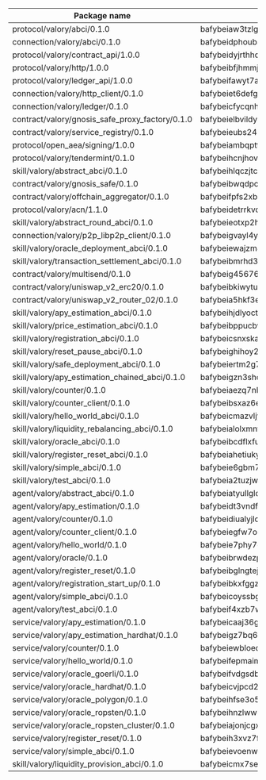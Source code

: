

| Package name | Package hash |
| ----------------------------------------------- | ------------------------------------------------- |
| protocol/valory/abci/0.1.0                      | bafybeiaw3tzlg3rkvnn5fcufblktmfwngmxugn4yo7pyjp76zz6aqtqcay |
| connection/valory/abci/0.1.0                    | bafybeidphoubsmjfndoqdj4ykkzygnz7jm57vleppj2qegplr4zsmw4vwy |
| protocol/valory/contract_api/1.0.0              | bafybeidyjrthhq3p27k3v3a4xx7b7lu4fe4h765gmkyyyj7xur4b25bxim |
| protocol/valory/http/1.0.0                      | bafybeibfjhmmjut4dukhunbcmp5zi4eqsk6rgreztmg4svqfzyq4ei3o7i |
| protocol/valory/ledger_api/1.0.0                | bafybeifawyt7ayxrvpagqecowx6y5hvc3dxzjbhhkutxsuk7u54cxo2g54 |
| connection/valory/http_client/0.1.0             | bafybeiet6defg3qvov4r2ucjtkywkz53xcg6mgarjfdqmnxfgdixgcx45y |
| connection/valory/ledger/0.1.0                  | bafybeicfycqnhdzg5nsir33dlcgs2k4ijjncysqjcn67zvzv2fkwr43eby |
| contract/valory/gnosis_safe_proxy_factory/0.1.0 | bafybeielbvildyu3ochppoyx7ldstgzqerwnq7qjbubyaunbuztsvrabnq |
| contract/valory/service_registry/0.1.0          | bafybeieubs245wvjpwjelmagipqqx4zo3qj42kb54oy62ogo7xbk3nudxm |
| protocol/open_aea/signing/1.0.0                 | bafybeiambqptflge33eemdhis2whik67hjplfnqwieoa6wblzlaf7vuo44 |
| protocol/valory/tendermint/0.1.0                | bafybeihcnjhovvyyfbkuw5sjyfx2lfd4soeocfqzxz54g67333m6nk5gxq |
| skill/valory/abstract_abci/0.1.0                | bafybeihlqczjtcdw3gfix2kakshmq2ujsbnqxxcxsxm2fvn6x6zg7kltga |
| contract/valory/gnosis_safe/0.1.0               | bafybeibwqdpcefr5cwmysdap6av3xyemve2ayifdfthw3kcoe6m3e4xrgq |
| contract/valory/offchain_aggregator/0.1.0       | bafybeifpfs2xb6y7dc6eugxlzqkki6hbici7r2glwk5gc55j6pssmjfrp4 |
| protocol/valory/acn/1.1.0                       | bafybeidetrrkvdgveu4ph5g6v53lbh7ardfspbkpstmjxctx647bzyosyy |
| skill/valory/abstract_round_abci/0.1.0          | bafybeieotxp2hbqxiwgolysh3ka2phc4cszqqp3tjuvfgwriwjb3evrhfq |
| connection/valory/p2p_libp2p_client/0.1.0       | bafybeigvayl4ykzqf6o6bw2irv7am3qvczjoeu7yjhzn27ajiwvcio3lxm |
| skill/valory/oracle_deployment_abci/0.1.0       | bafybeiewajzm4e6p6vxusqkwavtgm22dzjh67i3yzik4qgboksif7atxtm |
| skill/valory/transaction_settlement_abci/0.1.0  | bafybeibmrhd3ux6ug4dgy2phqbrsw5mgxbunad3nrvtdqr2mmmfo6nx6ja |
| contract/valory/multisend/0.1.0                 | bafybeig45676hbh4c3p3mujrrskxgxww4cxdyyginlg5rmmav6orv4gtya |
| contract/valory/uniswap_v2_erc20/0.1.0          | bafybeibkiwytuhhvxbisoxcybrx4lfstk6bvtriltles7fxxpy37yq45ja |
| contract/valory/uniswap_v2_router_02/0.1.0      | bafybeia5hkf3esqulz7g4uhjwhcrfwaok42ddumnokkbvrlm4g55wgdxmq |
| skill/valory/apy_estimation_abci/0.1.0          | bafybeihjdlyoctn7ejvwu6l3zdua7x2ftoe5r2ziuth2cwzmjc6ieww2ci |
| skill/valory/price_estimation_abci/0.1.0        | bafybeibppucbwcsuugg7gelqwd5qzzybm6oitm7bsnqwphyje4gceqvylq |
| skill/valory/registration_abci/0.1.0            | bafybeicsnxskaww6f2dgdxbmwfihjiaympgan4tvfwwh4b7mhe3j46vyne |
| skill/valory/reset_pause_abci/0.1.0             | bafybeighihoy2b7hllcvpvq2htn6rbavnp2evuhlccih6ong737t56jby4 |
| skill/valory/safe_deployment_abci/0.1.0         | bafybeiertm2g7fbagl7ao4ynus66nw73dlicaaqlrsu46vcfaflny2hzoi |
| skill/valory/apy_estimation_chained_abci/0.1.0  | bafybeigzn3shqgusrb4kvmapzmlugiumzkfyjgcvhpcb6d456banabhmim |
| skill/valory/counter/0.1.0                      | bafybeiaezq7nbvejnoub3o37he3kvwrdiw7tzgbm4ny6ja3fwmo3jn6xzy |
| skill/valory/counter_client/0.1.0               | bafybeibsxaz6e263nvdqwijbhzu32rjcfsi6yy63ijxdgvwn3aoghgw4se |
| skill/valory/hello_world_abci/0.1.0             | bafybeicmazvljy774k7davak6gngdt2tnzsv4h4yzecjaxv3ouhftpi42y |
| skill/valory/liquidity_rebalancing_abci/0.1.0   | bafybeialolxmnfk7cwro6tcakad7ej5mk6fnpqpr7vfdi72uizoxo7sxim |
| skill/valory/oracle_abci/0.1.0                  | bafybeibcdflxfusratqumsy5izxguyc6beo7s7voi7bo4iazfn2iwjaq7i |
| skill/valory/register_reset_abci/0.1.0          | bafybeiahetiukyy4xfgdyxzmuujxk3n7fhxjast265l62mna4fb3frusda |
| skill/valory/simple_abci/0.1.0                  | bafybeie6gbm7sqvzipkx6gzmtxhfamkhltwxowrr5xkevb6l6z6g5tve3y |
| skill/valory/test_abci/0.1.0                    | bafybeia2tuzjwvo3ubjglnsgg3o4nk5rhqm76crv3kxrnfizekyg66xxnu |
| agent/valory/abstract_abci/0.1.0                | bafybeiatyullglcnc5nqg5b3rac24hqr3cisuxpi2i66ysysa7gfpynwhi |
| agent/valory/apy_estimation/0.1.0               | bafybeidt3vndfphaezdksiwcvjwc4tocjn5g5zyl4e4wagdyy7vbmzr6ru |
| agent/valory/counter/0.1.0                      | bafybeidiualyjlcd6qhzvjsu25pgdyhosmjqdlxbthknbduha3eomksy54 |
| agent/valory/counter_client/0.1.0               | bafybeiegfw7ou6y76guudtxgzywkrbqb2a4mzzladlxo2y7idzbkrf36lm |
| agent/valory/hello_world/0.1.0                  | bafybeie7phy7qnupnpgyojjttehqdci5cfrjh4chtv27besrevvz63lmfi |
| agent/valory/oracle/0.1.0                       | bafybeibrwdezpc4oiv32zwnewnks4mv3nmccy3kpud76o3qhholw5hxxga |
| agent/valory/register_reset/0.1.0               | bafybeibglngtejjats6gzf4j57c3yjgczxh777hmbsiivua2cmfqlcmmwy |
| agent/valory/registration_start_up/0.1.0        | bafybeibkxfggzfjddqd6okme6lsshwvl6gsbqyzbpkeqg4vn7cffcdpyua |
| agent/valory/simple_abci/0.1.0                  | bafybeicoyssbgckj5zugnnm6bnympomypwkgwvlwm3q2suaa4hypuq5qse |
| agent/valory/test_abci/0.1.0                    | bafybeif4xzb7wrjss7xwihopi726irue35qxspeatcvwq5jtxrdh6er6iq |
| service/valory/apy_estimation/0.1.0             | bafybeicaaj36ghl6ctas7arjfud4dluzstdwnjfm33m7hvv7vxnk25zvci |
| service/valory/apy_estimation_hardhat/0.1.0     | bafybeigz7bq6fy4fhs3xuk5uh5df7ycc6hipinlpomycmdqhmoeobthxoe |
| service/valory/counter/0.1.0                    | bafybeiewbloedbqnpsnqog2mewv6tju6zkkerfu3ecx5u5trclu42vdxdu |
| service/valory/hello_world/0.1.0                | bafybeifepmaim7ecijpyewiueae7g4viclm72c2wgf3q6n5ltb4wulp544 |
| service/valory/oracle_goerli/0.1.0              | bafybeifvdgsdbhhnislgov5kozen7wozqndqrxkl6bvjaznudx6fha5gq4 |
| service/valory/oracle_hardhat/0.1.0             | bafybeicvjpcd2z4fviwzsxvljhz2ow73sjhhtrksnaoolm52bozel6caji |
| service/valory/oracle_polygon/0.1.0             | bafybeihfse3o5w3q3cizktguqa7n3vrucvevudm6yxtw2eujhhs3rvcydi |
| service/valory/oracle_ropsten/0.1.0             | bafybeihnzlwwliurycgh32wlaxdzp7mbyioedy34nstepbt7xwbvzfkt34 |
| service/valory/oracle_ropsten_cluster/0.1.0     | bafybeiajonjcgxxmztkendlawjfv3rioozuajiotu5p25e4rnen7h35ebi |
| service/valory/register_reset/0.1.0             | bafybeih3xvz7fmlax3spnib2apwc4l7rapszlmcrntbyrsr7ibs77jj6fu |
| service/valory/simple_abci/0.1.0                | bafybeievoenw5li3hy3x6uoebagwlipb642v5ah5nflunmiop3rppmt5te |
| skill/valory/liquidity_provision_abci/0.1.0     | bafybeicmx7seokbehq4lkhsgtp3alm5y7rz3okokgan3jqxdzv2uvqm4oq |
